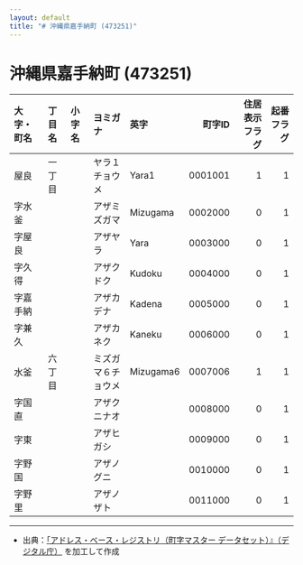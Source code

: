 ```yaml
---
layout: default
title: "# 沖縄県嘉手納町 (473251)"
---
```


# 沖縄県嘉手納町 (473251)

| 大字・町名 | 丁目名 | 小字名 | ヨミガナ | 英字 | 町字ID | 住居表示フラグ | 起番フラグ |
|:--------|:------|:------|:-----------------|:---------------------|--------:|----------:|--------:|
| 屋良 | 一丁目 |  | ヤラ１チョウメ | Yara1 | 0001001 | 1 | 1 |
| 字水釜 |  |  | アザミズガマ | Mizugama | 0002000 | 0 | 1 |
| 字屋良 |  |  | アザヤラ | Yara | 0003000 | 0 | 1 |
| 字久得 |  |  | アザクドク | Kudoku | 0004000 | 0 | 1 |
| 字嘉手納 |  |  | アザカデナ | Kadena | 0005000 | 0 | 1 |
| 字兼久 |  |  | アザカネク | Kaneku | 0006000 | 0 | 1 |
| 水釜 | 六丁目 |  | ミズガマ６チョウメ | Mizugama6 | 0007006 | 1 | 1 |
| 字国直 |  |  | アザクニナオ |  | 0008000 | 0 | 1 |
| 字東 |  |  | アザヒガシ |  | 0009000 | 0 | 1 |
| 字野国 |  |  | アザノグニ |  | 0010000 | 0 | 1 |
| 字野里 |  |  | アザノザト |  | 0011000 | 0 | 1 |

---

- 出典：[「アドレス・ベース・レジストリ（町字マスター データセット）』（デジタル庁）](https://www.digital.go.jp/policies/base_registry_address/) を加工して作成